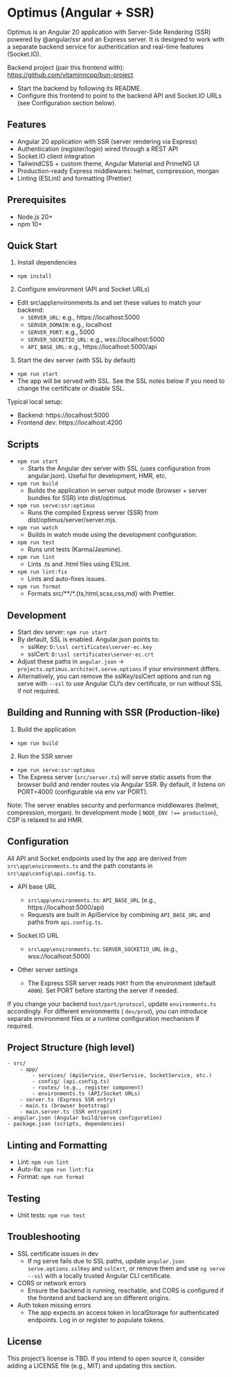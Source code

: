 # Optimus (Angular + SSR)

Optimus is an Angular 20 application with Server-Side Rendering (SSR) powered by @angular/ssr and an Express server. It
is designed to work with a separate backend service for authentication and real-time features (Socket.IO).

Backend project (pair this frontend with):
https://github.com/vitaminncpp/bun-project

- Start the backend by following its README.
- Configure this frontend to point to the backend API and Socket.IO URLs (see Configuration section below).

## Features

- Angular 20 application with SSR (server rendering via Express)
- Authentication (register/login) wired through a REST API
- Socket.IO client integration
- TailwindCSS + custom theme, Angular Material and PrimeNG UI
- Production-ready Express middlewares: helmet, compression, morgan
- Linting (ESLint) and formatting (Prettier)

## Prerequisites

- Node.js 20+
- npm 10+

## Quick Start

1) Install dependencies

- `npm install`

2) Configure environment (API and Socket URLs)

- Edit src\app\environments.ts and set these values to match your backend:
    - `SERVER_URL`: e.g., https://localhost:5000
    - `SERVER_DOMAIN`: e.g., localhost
    - `SERVER_PORT`: e.g., 5000
    - `SERVER_SOCKETIO_URL`: e.g., wss://localhost:5000
    - `API_BASE_URL`: e.g., https://localhost:5000/api

3) Start the dev server (with SSL by default)

- `npm run start`
- The app will be served with SSL. See the SSL notes below if you need to change the certificate or disable SSL.

Typical local setup:

- Backend: https://localhost:5000
- Frontend dev: https://localhost:4200

## Scripts

- `npm run start`
    - Starts the Angular dev server with SSL (uses configuration from angular.json). Useful for development, HMR, etc.
- `npm run build`
    - Builds the application in server output mode (browser + server bundles for SSR) into dist/optimus.
- `npm run serve:ssr:optimus`
    - Runs the compiled Express server (SSR) from dist/optimus/server/server.mjs.
- `npm run watch`
    - Builds in watch mode using the development configuration.
- `npm run test`
    - Runs unit tests (Karma/Jasmine).
- `npm run lint`
    - Lints .ts and .html files using ESLint.
- `npm run lint:fix`
    - Lints and auto-fixes issues.
- `npm run format`
    - Formats src/**/*.{ts,html,scss,css,md} with Prettier.

## Development

- Start dev server: `npm run start`
- By default, SSL is enabled. Angular.json points to:
    - sslKey: `D:\ssl certificates\server-ec.key`
    - sslCert: `D:\ssl certificates\server-ec.crt`
- Adjust these paths in `angular.json` -> `projects.optimus.architect.serve.options` if your environment differs.
- Alternatively, you can remove the sslKey/sslCert options and run ng serve with `--ssl` to use Angular CLI’s dev
  certificate, or run without SSL if not required.

## Building and Running with SSR (Production-like)

1) Build the application

- `npm run build`

2) Run the SSR server

- `npm run serve:ssr:optimus`
- The Express server (`src/server.ts`) will serve static assets from the browser build and render routes via Angular SSR.
  By default, it listens on PORT=4000 (configurable via env var PORT).

Note: The server enables security and performance middlewares (helmet, compression, morgan). In development mode (
`NODE_ENV !== production`), CSP is relaxed to aid HMR.

## Configuration

All API and Socket endpoints used by the app are derived from `src\app\environments.ts` and the path constants in
`src\app\config\api.config.ts`.

- API base URL
    - `src\app\environments.ts`: `API_BASE_URL` (e.g., https://localhost:5000/api)
    - Requests are built in ApiService by combining `API_BASE_URL` and paths from `api.config.ts`.

- Socket.IO URL
    - `src\app\environments.ts`: `SERVER_SOCKETIO_URL` (e.g., wss://localhost:5000)

- Other server settings
    - The Express SSR server reads `PORT` from the environment (default `4000`). Set PORT before starting the server if
      needed.

If you change your backend `host/port/protocol`, update `environments.ts` accordingly. For different environments (
`dev/prod`), you can introduce separate environment files or a runtime configuration mechanism if required.

## Project Structure (high level)
```textmate
- src/
    - app/
        - services/ (ApiService, UserService, SocketService, etc.)
        - config/ (api.config.ts)
        - routes/ (e.g., register component)
        - environments.ts (API/Socket URLs)
    - server.ts (Express SSR entry)
    - main.ts (browser bootstrap)
    - main.server.ts (SSR entrypoint)
- angular.json (Angular build/serve configuration)
- package.json (scripts, dependencies)
```

## Linting and Formatting

- Lint: `npm run lint`
- Auto-fix: `npm run lint:fix`
- Format: `npm run format`

## Testing

- Unit tests: `npm run test`

## Troubleshooting

- SSL certificate issues in dev
    - If ng serve fails due to SSL paths, update `angular.json` `serve.options.sslKey` and `sslCert`, or remove them and use
      `ng serve --ssl` with a locally trusted Angular CLI certificate.
- CORS or network errors
    - Ensure the backend is running, reachable, and CORS is configured if the frontend and backend are on different
      origins.
- Auth token missing errors
    - The app expects an access token in localStorage for authenticated endpoints. Log in or register to populate
      tokens.

## License

This project’s license is TBD. If you intend to open source it, consider adding a LICENSE file (e.g., MIT) and updating
this section.
